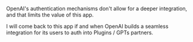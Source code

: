 OpenAI's authentication mechanisms don't allow for a deeper integration, and that limits the value of this app.

I will come back to this app if and when OpenAI builds a seamless integration for its users to auth into Plugins / GPTs partners.
